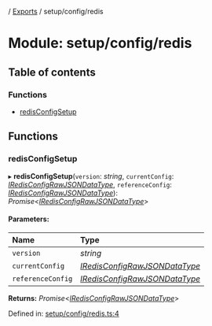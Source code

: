 [](../README.md) / [Exports](../modules.md) / setup/config/redis

# Module: setup/config/redis

## Table of contents

### Functions

- [redisConfigSetup](setup_config_redis.md#redisconfigsetup)

## Functions

### redisConfigSetup

▸ **redisConfigSetup**(`version`: *string*, `currentConfig`: [*IRedisConfigRawJSONDataType*](../interfaces/config.iredisconfigrawjsondatatype.md), `referenceConfig`: [*IRedisConfigRawJSONDataType*](../interfaces/config.iredisconfigrawjsondatatype.md)): *Promise*<[*IRedisConfigRawJSONDataType*](../interfaces/config.iredisconfigrawjsondatatype.md)\>

#### Parameters:

Name | Type |
:------ | :------ |
`version` | *string* |
`currentConfig` | [*IRedisConfigRawJSONDataType*](../interfaces/config.iredisconfigrawjsondatatype.md) |
`referenceConfig` | [*IRedisConfigRawJSONDataType*](../interfaces/config.iredisconfigrawjsondatatype.md) |

**Returns:** *Promise*<[*IRedisConfigRawJSONDataType*](../interfaces/config.iredisconfigrawjsondatatype.md)\>

Defined in: [setup/config/redis.ts:4](https://github.com/onzag/itemize/blob/11a98dec/setup/config/redis.ts#L4)
